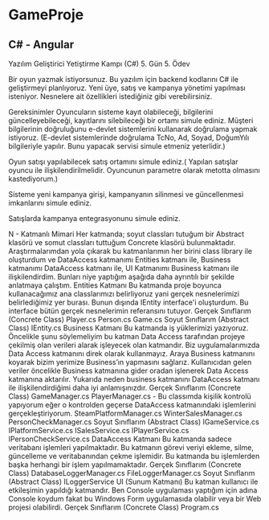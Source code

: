 # GameProje

<h2> C# - Angular </h2>

Yazılım Geliştirici Yetiştirme Kampı (C#) 5. Gün 5. Ödev

Bir oyun yazmak istiyorsunuz. Bu yazılım için backend kodlarını C# ile geliştirmeyi planlıyoruz. Yeni üye, satış ve kampanya yönetimi yapılması isteniyor. Nesnelere ait özellikleri istediğiniz gibi verebilirsiniz.

Gereksinimler
Oyuncuların sisteme kayıt olabileceği, bilgilerini güncelleyebileceği, kayıtlarını silebileceği bir ortamı simule ediniz. Müşteri bilgilerinin doğruluğunu e-devlet sistemlerini kullanarak doğrulama yapmak istiyoruz. (E-devlet sistemlerinde doğrulama TcNo, Ad, Soyad, DoğumYılı bilgileriyle yapılır. Bunu yapacak servisi simule etmeniz yeterlidir.)

Oyun satışı yapılabilecek satış ortamını simule ediniz.( Yapılan satışlar oyuncu ile ilişkilendirilmelidir. Oyuncunun parametre olarak metotta olmasını kastediyorum.)

Sisteme yeni kampanya girişi, kampanyanın silinmesi ve güncellenmesi imkanlarını simule ediniz.

Satışlarda kampanya entegrasyonunu simule ediniz.

N - Katmanlı Mimari
Her katmanda; soyut classları tutuğum bir Abstract klasörü ve somut classları tuttuğum Concrete klasörü bulunmaktadır. Araştırmalarımdan yola çıkarak bu katmanlarımın her birini class library ile oluşturdum ve DataAccess katmanımı Entities katmanı ile, Business katmanımı DataAccess katmanı ile, UI Katmanımı Business katmanı ile ilişkilendirdim. Bunları niye yaptığım aşağıda daha ayrıntılı bir şekilde anlatmaya çalıştım.
Entities Katmanı
Bu katmanda proje boyunca kullanacağımız ana classlarımızı belirliyoruz yani gerçek nesnelerimizi belirlediğimiz yer burası. Bunun dışında IEntity interface'i oluşturdum. Bu interface bütün gerçek nesnelerimin referansını tutuyor.
Gerçek Sınıflarım (Concrete Class)
Player.cs
Person.cs
Game.cs
Soyut Sınıflarım (Abstract Class)
IEntity.cs
Business Katmanı
Bu katmanda iş yüklerimizi yazıyoruz. Öncelikle şunu söylemeliyim bu katman Data Access tarafından projeye çekilmiş olan verileri alarak işleyecek olan katmandır. Biz uygulamalarımızda Data Access katmanını direk olarak kullanmayız. Araya Business katmanını koyarak bizim yerimize Business’ın yapmasını sağlarız. Kullanıcıdan gelen veriler öncelikle Business katmanına gider oradan işlenerek Data Access katmanına aktarılır. Yukarıda neden business katmanını DataAccess katmanı ile ilişkilendirdiğimi daha iyi anlamışınızdır.
Gerçek Sınıflarım (Concrete Class)
GameManager.cs
PlayerManager.cs - Bu classımda kişilik kontrolü yapıyorum eğer o kontrolden geçerse DataAccess katmanındaki işlemlerini gerçekleştiriyorum.
SteamPlatformManager.cs
WinterSalesManager.cs
PersonCheckManager.cs
Soyut Sınıflarım (Abstract Class)
IGameService.cs
IPlatformService.cs
ISalesService.cs
IPlayerService.cs
IPersonCheckService.cs
DataAccess Katmanı
Bu katmanda sadece veritabanı işlemleri yapılmaktadır. Bu katmanın görevi veriyi ekleme, silme, güncelleme ve veritabanından çekme işlemidir. Bu katmanda bu işlemlerden başka herhangi bir işlem yapılmamaktadır.
Gerçek Sınıflarım (Concrete Class)
DatabaseLoggerManager.cs
FileLoggerManager.cs
Soyut Sınıflarım (Abstract Class)
ILoggerService
UI (Sunum Katmanı)
Bu katman kullanıcı ile etkileşimin yapıldığı katmandır. Ben Console uygulaması yaptığım için adına Console koydum fakat bu Windows Form uygulamasıda olabilir veya bir Web projesi olabilirdi.
Gerçek Sınıflarım (Concrete Class)
Program.cs

